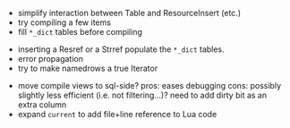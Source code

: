  - simplify interaction between Table and ResourceInsert (etc.)
 - try compiling a few items
 - fill `*_dict` tables before compiling
 + inserting a Resref or a Strref populate the `*_dict` tables.
 + error propagation
 + try to make namedrows a true Iterator
 - move compile views to sql-side?
  pros: eases debugging
  cons: possibly slightly less efficient (i.e. not filtering...)?
	  need to add dirty bit as an extra column
 - expand `current` to add file+line reference to Lua code
